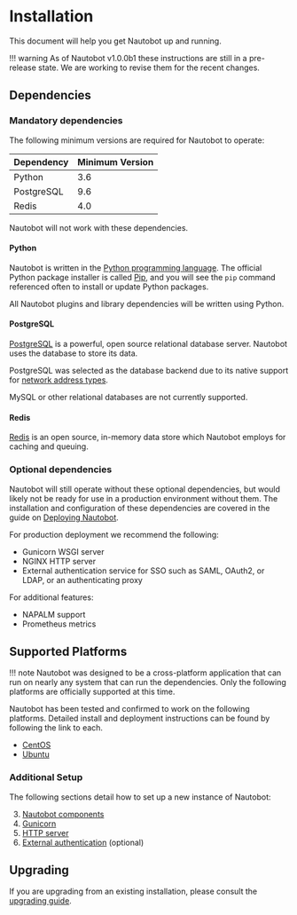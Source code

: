 # Installation

This document will help you get Nautobot up and running.

!!! warning
    As of Nautobot v1.0.0b1 these instructions are still in a pre-release state. We are working to revise them for the recent changes. 

## Dependencies

### Mandatory dependencies

The following minimum versions are required for Nautobot to operate:

| Dependency | Minimum Version |
|------------|-----------------|
| Python     | 3.6             |
| PostgreSQL | 9.6             |
| Redis      | 4.0             |

Nautobot will not work with these dependencies.

#### Python

Nautobot is written in the [Python programming language](https://www.python.org/). The official Python package installer
is called [Pip](https://pip.pypa.io/en/stable/), and you will see the `pip` command referenced often to install or
update Python packages.

All Nautobot plugins and library dependencies will be written using Python.

#### PostgreSQL

[PostgreSQL](https://www.postgresql.org) is a powerful, open source relational database server. Nautobot uses the database to store its data.

PostgreSQL was selected as the database backend due to its native support for [network address types](https://www.postgresql.org/docs/13/datatype-net-types.html). 

MySQL or other relational databases are not currently supported.

#### Redis

[Redis](https://redis.io/) is an open source, in-memory data store which Nautobot employs for caching and queuing.

### Optional dependencies

Nautobot will still operate without these optional dependencies, but would likely not be ready for use in a production
environment without them. The installation and configuration of these dependencies are covered in the guide on
[Deploying Nautobot](deploying-nautobot).

For production deployment we recommend the following:

- Gunicorn WSGI server
- NGINX HTTP server
- External authentication service for SSO such as SAML, OAuth2, or LDAP, or an authenticating proxy

For additional features:

- NAPALM support
- Prometheus metrics

## Supported Platforms

!!! note
    Nautobot was designed to be a cross-platform application that can run on nearly any system that can run the
    dependencies. Only the following platforms are officially supported at this time.

Nautobot has been tested and confirmed to work on the following platforms. Detailed install and deployment instructions
can be found by following the link to each.

- [CentOS](centos)
- [Ubuntu](ubuntu)

### Additional Setup

The following sections detail how to set up a new instance of Nautobot:

3. [Nautobot components](3-nautobot.md)
4. [Gunicorn](4-gunicorn.md)
5. [HTTP server](5-http-server.md)
6. [External authentication](6-external-authentication.md) (optional)

## Upgrading

If you are upgrading from an existing installation, please consult the [upgrading guide](upgrading.md).
